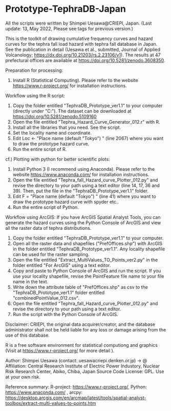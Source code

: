 # Prototype-TephraDB-Japan

All the scripts were written by Shimpei Uesawa@CRIEPI, Japan. 
(Last update: 13, May 2022, Please see tags for previous version.)

This is the toolkit of drawing cumulative frequency curves and hazard curves for  the tephra fall load hazard with tephra fall database in Japan. 
See the publication in detail (Uesawa et al., submitted, Journal of Applied Volcanology; https://dx.doi.org/10.21203/rs.2.23106/v1). 
The results at 47 prefectural offices are available at https://doi.org/10.5281/zenodo.3608350.

Preparation for processing:
1. Install R (Statistical Computing). Please refer to the website https://www.r-project.org/ for installation instructions.

Workflow using the R script:
1. Copy the folder entitled "TephraDB_Prototype_ver1.1" to your computer (directly under "C:"). The dataset can be downloaded at https://doi.org/10.5281/zenodo.5109160
2. Open the file entitled "Tephra_Hazard_Curve_Generator_012.r" with R.
3. Install all the libraries that you need. See the script.
4. Set the locality name and coordinate.
5. Edit Loc <- "Place name (default "Tokyo") " (line 2067) where you want to draw the prototype hazard curve.
6. Run the entire script of R.

cf.) Plotting with python for better scientific plots:
1. Install Python 3 (I recommend using Anaconda). Please refer to the website https://www.anaconda.com/ for installation instructions. 
2. Open the file entitled "Tephra_fall_Hazard_curve_Plotter_012.py" and revise the directory to your path using a text editor (line 14, 17, 36 and 39). Then, put the file in the "TephraDB_Prototype_ver1.1" folder.
4. Edit F = "Place name (default "Tokyo") " (line 41) where you want to draw the prototype hazard curve with spyder etc..
5. Run the entire script of Python.

Workflow using ArcGIS:
If you have ArcGIS Spatial Analyst Tools, you can generate the hazard curves using the Python Console of ArcGIS and view all the raster data of tephra distributions.
1. Copy the folder entitled "TephraDB_Prototype_ver1.1" to your computer. 
2. Open all the raster data and shapefiles ("PrefOffices.shp") with ArcGIS in the folder entitled "TephraDB_Prototype_ver1.1". Any locality shapefile can be used for the raster sampling.
3. Open the file entitled "Extract_MultiValues_TO_Points_ver2.py" in the folder entitled "For ArcGIS" using a text editor.
4. Copy and paste to Python Console of ArcGIS and run the script. If you use your locality shapefile, revise the PointFeature file name to your file name in the text.
5. Write down the attribute table of "PrefOffices.shp" as csv to the "TephraDB_Prototype_ver1.1" folder entitled "combinedPointValue_012.csv".
6. Open the file entitled "Tephra_fall_Hazard_curve_Plotter_012.py" and revise the directory to your path using a text editor.
11. Run the script with the Python Console of ArcGIS.

Disclaimer:
CRIEPI, the original data acquirer/creator, and the database administrator shall not be held liable for any loss or damage arising from the use of this database.

R is a free software environment for statistical computiong and graphics (Visit at https://www.r-project.org/ for more detail ).

Author: Shimpei Uesawa (contact: uesawa<at>criepi.denken.or.jp) <at> -> @
Affiliation: Central Research Institute of Electric Power Industory, Nuclear Risk Research Center, Abiko, Chiba, Japan
Source Code License: GPL. Use at your own risk.

Reference summary:
  R-project: https://www.r-project.org/,
  Python: https://www.anaconda.com/ ,
  arcpy: https://desktop.arcgis.com/en/arcmap/latest/tools/spatial-analyst-toolbox/extract-multi-values-to-points.htm

